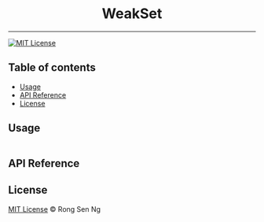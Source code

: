 <div align="center" style="text-align: center;">
  <h1 style="border-bottom: none;">WeakSet</h1>

  <p></p>
</div>

<hr />

[![MIT License][mit-license-badge]][mit-license-url]

> 

## Table of contents <!-- omit in toc -->

- [Usage](#Usage)
- [API Reference](#API-Reference)
- [License](#License)

## Usage

```ts
```

## API Reference

## License

[MIT License](http://motss.mit-license.org/) © Rong Sen Ng

<!-- References -->

<!-- MDN -->
[array-mdn-url]: https://developer.mozilla.org/en-US/docs/Web/JavaScript/Reference/Global_Objects/Array
[boolean-mdn-url]: https://developer.mozilla.org/en-US/docs/Web/JavaScript/Reference/Global_Objects/Boolean
[function-mdn-url]: https://developer.mozilla.org/en-US/docs/Web/JavaScript/Reference/Global_Objects/Function
[map-mdn-url]: https://developer.mozilla.org/en-US/docs/Web/JavaScript/Reference/Global_Objects/Map
[number-mdn-url]: https://developer.mozilla.org/en-US/docs/Web/JavaScript/Reference/Global_Objects/Number
[object-mdn-url]: https://developer.mozilla.org/en-US/docs/Web/JavaScript/Reference/Global_Objects/Object
[promise-mdn-url]: https://developer.mozilla.org/en-US/docs/Web/JavaScript/Reference/Global_Objects/Promise
[regexp-mdn-url]: https://developer.mozilla.org/en-US/docs/Web/JavaScript/Reference/Global_Objects/RegExp
[set-mdn-url]: https://developer.mozilla.org/en-US/docs/Web/JavaScript/Reference/Global_Objects/Set
[string-mdn-url]: https://developer.mozilla.org/en-US/docs/Web/JavaScript/Reference/Global_Objects/String
[void-mdn-url]: https://developer.mozilla.org/en-US/docs/Web/JavaScript/Reference/Operators/void
[error-mdn-url]: https://developer.mozilla.org/en-US/docs/Web/JavaScript/Reference/Global_Objects/Error

<!-- Badges -->
[mit-license-badge]: https://flat.badgen.net/badge/license/MIT/blue

<!-- Links -->
[mit-license-url]: https://github.com/motss/deno_mod/blob/master/LICENSE
